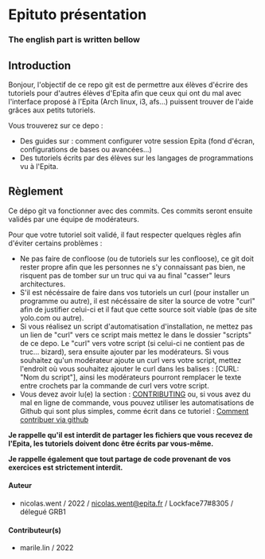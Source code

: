# Epituto présentation

### The english part is written bellow

## Introduction

Bonjour, l'objectif de ce repo git est de permettre aux élèves d'écrire des tutoriels pour d'autres élèves d'Epita afin que ceux qui ont du mal avec l'interface proposé à l'Epita (Arch linux, i3, afs...) puissent trouver de l'aide grâces aux petits tutoriels.

Vous trouverez sur ce depo :
* Des guides sur : comment configurer votre session Epita (fond d'écran, configurations de bases ou avancées...)
* Des tutoriels écrits par des élèves sur les langages de programmations vu à l'Epita.

## Règlement

Ce dépo git va fonctionner avec des commits. Ces commits seront ensuite validés par une équipe de modérateurs.

Pour que votre tutoriel soit validé, il faut respecter quelques règles afin d'éviter certains problèmes :
* Ne pas faire de confloose (ou de tutoriels sur les confloose), ce git doit rester propre afin que les personnes ne s'y connaissant pas bien, ne risquent pas de tomber sur un truc qui va au final "casser" leurs architectures.
* S'il est nécéssaire de faire dans vos tutoriels un curl (pour installer un programme ou autre), il est nécéssaire de siter la source de votre "curl" afin de justifier celui-ci et il faut que cette source soit viable (pas de site yolo.com ou autre).
* Si vous réalisez un script d'automatisation d'installation, ne mettez pas un lien de "curl" vers ce script mais mettez le dans le dossier "scripts" de ce depo. Le "curl" vers votre script (si celui-ci ne contient pas de truc... bizard), sera ensuite ajouter par les modérateurs. Si vous souhaitez qu'un modérateur ajoute un curl vers votre script, mettez l'endroit où vous souhaitez ajouter le curl dans les balises : [CURL: "Nom du script"], ainsi les modérateurs pourront remplacer le texte entre crochets par la commande de curl vers votre script.
* Vous devez avoir lu(e) la section : [CONTRIBUTING](https://github.com/NicolasWent/Epituto/blob/master/CONTRIBUTING.md) ou, si vous avez du mal en ligne de commande, vous pouvez utiliser les automatisations de Github qui sont plus simples, comme écrit dans ce tutoriel : [Comment contribuer via github](https://github.com/NicolasWent/Epituto/blob/master/%5BFR%5D%20Contribuer%20via%20github.md)

**Je rappelle qu'il est interdit de partager les fichiers que vous recevez de l'Epita, les tutoriels doivent donc être écrits par vous-même.**

**Je rappelle également que tout partage de code provenant de vos exercices est strictement interdit.**

#### Auteur
* nicolas.went / 2022 / nicolas.went@epita.fr / Lockface77#8305 / délegué GRB1

#### Contributeur(s)
* marile.lin / 2022
